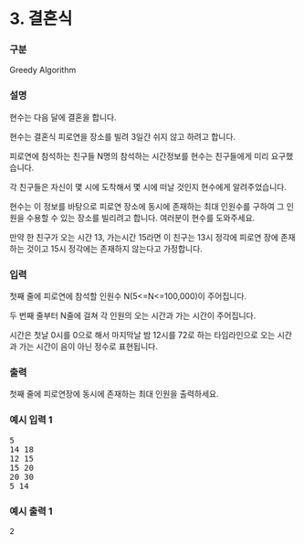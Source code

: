 # 3. 결혼식

### 구분

<p>Greedy Algorithm</p>

### 설명

<p>현수는 다음 달에 결혼을 합니다.</p>

<p>현수는 결혼식 피로연을 장소를 빌려 3일간 쉬지 않고 하려고 합니다.</p>

<p>피로연에 참석하는 친구들 N명의 참석하는 시간정보를 현수는 친구들에게 미리 요구했습니다.</p>

<p>각 친구들은 자신이 몇 시에 도착해서 몇 시에 떠날 것인지 현수에게 알려주었습니다.</p>

<p>현수는 이 정보를 바탕으로 피로연 장소에 동시에 존재하는 최대 인원수를 구하여 그 인원을 수용할 수 있는 장소를 빌리려고 합니다. 여러분이 현수를 도와주세요.</p>

<p>만약 한 친구가 오는 시간 13, 가는시간 15라면 이 친구는 13시 정각에 피로연 장에 존재하는 것이고 15시 정각에는 존재하지 않는다고 가정합니다.</p>

### 입력

<p>첫째 줄에 피로연에 참석할 인원수 N(5<=N<=100,000)이 주어집니다.</p>

<p>두 번째 줄부터 N줄에 걸쳐 각 인원의 오는 시간과 가는 시간이 주어집니다.</p>

<p>시간은 첫날 0시를 0으로 해서 마지막날 밤 12시를 72로 하는 타임라인으로 오는 시간과 가는 시간이 음이 아닌 정수로 표현됩니다.</p>

### 출력

<p>첫째 줄에 피로연장에 동시에 존재하는 최대 인원을 출력하세요.</p>

### 예시 입력 1

<pre>5
14 18
12 15
15 20
20 30
5 14</pre>

### 예시 출력 1

<pre>2</pre>